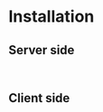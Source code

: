 # Installation

## Server side

```npm i
```

```node app.js
```

## Client side

```npm i
```

```ng serve
```
